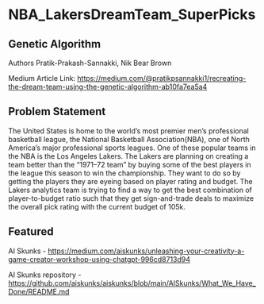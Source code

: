 # NBA_LakersDreamTeam_SuperPicks


## Genetic Algorithm
Authors Pratik-Prakash-Sannakki, Nik Bear Brown

Medium Article Link: https://medium.com/@pratikpsannakki1/recreating-the-dream-team-using-the-genetic-algorithm-ab10fa7ea5a4

## Problem Statement
The United States is home to the world’s most premier men’s professional basketball league, the National Basketball Association(NBA), one of North America’s major professional sports leagues. One of these popular teams in the NBA is the Los Angeles Lakers. The Lakers are planning on creating a team better than the “1971–72 team” by buying some of the best players in the league this season to win the championship. They want to do so by getting the players they are eyeing based on player rating and budget. The Lakers analytics team is trying to find a way to get the best combination of player-to-budget ratio such that they get sign-and-trade deals to maximize the overall pick rating with the current budget of 105k.


## Featured 

AI Skunks - https://medium.com/aiskunks/unleashing-your-creativity-a-game-creator-workshop-using-chatgpt-996cd8713d94

AI Skunks repository - https://github.com/aiskunks/aiskunks/blob/main/AISkunks/What_We_Have_Done/README.md

